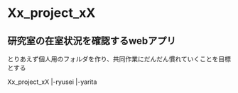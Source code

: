 # Xx_project_xX
## 研究室の在室状況を確認するwebアプリ

とりあえず個人用のフォルダを作り、共同作業にだんだん慣れていくことを目標とする

Xx_project_xX
|-ryusei
|-yarita

